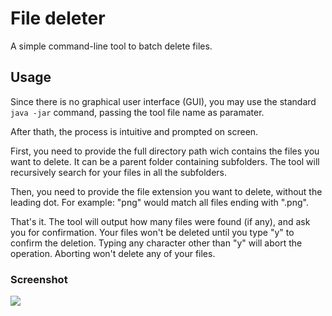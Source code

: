 # File deleter
A simple command-line tool to batch delete files.
## Usage
Since there is no graphical user interface (GUI), you may use the standard `java -jar` command, passing the tool file name as paramater.

After thath, the process is intuitive and prompted on screen.

First, you need to provide the full directory path wich contains the files you want to delete. It can be a parent folder containing subfolders. The tool will recursively search for your files in all the subfolders.

Then, you need to provide the file extension you want to delete, without the leading dot. For example: "png" would match all files ending with ".png".

That's it. The tool will output how many files were found (if any), and ask you for confirmation. Your files won't be deleted until you type "y" to confirm the deletion. Typing any character other than "y" will abort the operation. Aborting won't delete any of your files.

### Screenshot
<img src="https://i.imgur.com/J85nnir.png" />
